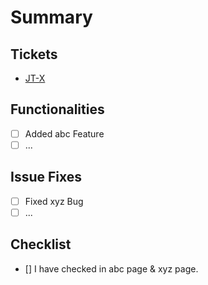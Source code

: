 # Summary

<!-- Short description of what to expect in this PR. -->

## Tickets

 - [JT-X](https://jobprogress.atlassian.net/browse/JT-0001)

## Functionalities

- [ ] Added abc Feature
- [ ] ...

## Issue Fixes

- [ ] Fixed xyz Bug
- [ ] ...

## Checklist

- [] I have checked in abc page & xyz page.

<!--
## Screenshot if any.

![]()
-->
